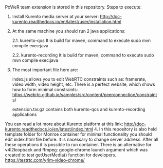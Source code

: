 PoWeR team extension is stored in this repository.
Steps to execute:
1.	Install Kurento media server at your server: http://doc-kurento.readthedocs.io/en/latest/user/installation.html
2.	At the same machine you should run 2 java applications:

      2.1. 	kurento-qos It is build for maven, command to execute sudo mvn compile exec:java 

      2.2. 	kurento-recording It is build for maven, command to execute sudo mvn compile exec:java
   
3.    The most important file here are:

      index.js allows you to edit WebRTC constraints such as: framerate, video width, video height, etc. There is a perfect website, which shows how to form minimal constraints: https://webrtc.github.io/samples/src/content/peerconnection/constraints/

      extension.tar.gz contains both kurento-qos and kurento-recording applications

You can read a lot more about Kurento platform at this link:
http://doc-kurento.readthedocs.io/en/latest/index.html
4.	In this repository is also held template folder for Monroe container for minimal functionality you should edit index.html file before. It is nacessary to change server address.
After all these operations it is possible to run container.
There is an alternative for v4l2loopback and ffmpeg: google-chrome launch argument which was created to test getUserMedia() function for developers. https://testrtc.com/y4m-video-chrome/

